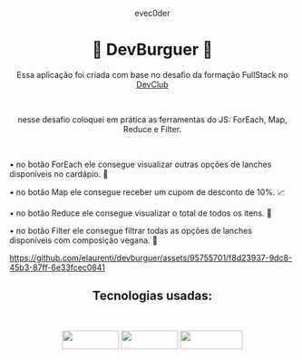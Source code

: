 <p align="center">
evec0der</p>
<h1 align="center">🍔 DevBurguer 🍔</h1>

<p align="center">Essa aplicação foi criada com base no desafio da formação FullStack no  <a href="https://rodolfomori.com.br/devclub">DevClub</a></p>
<br>

<p align="center">nesse desafio coloquei em prática as ferramentas do JS: ForEach, Map, Reduce e Filter.</p>
<br> 

• no botão ForEach ele consegue visualizar outras opções de lanches disponíveis no cardápio. 🍔

• no botão Map ele consegue receber um cupom de desconto de 10%. 📈

• no botão Reduce ele consegue visualizar o total de todos os itens. 🛒

• no botão Filter ele consegue filtrar todas as opções de lanches disponíveis com composição vegana. 🥗



https://github.com/elaurenti/devburguer/assets/95755701/f8d23937-9dc8-45b3-87ff-6e33fcec0841





<h2 align="center">Tecnologias usadas:</h2>
<br>
<p align="center">
<img src="https://img.shields.io/badge/HTML5-E34F26?style=for-the-badge&logo=html5&logoColor=white" width="100" height="33">
<img src="https://img.shields.io/badge/CSS3-1572B6?style=for-the-badge&logo=css3&logoColor=white" width="100" height="33">
<img src="https://img.shields.io/badge/JavaScript-323330?style=for-the-badge&logo=javascript&logoColor=F7DF1E" width="110" height="33">
</p>
<br>
